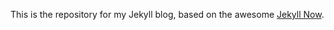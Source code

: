 This is the repository for my Jekyll blog, based on the awesome [Jekyll Now](https://github.com/barryclark/jekyll-now).